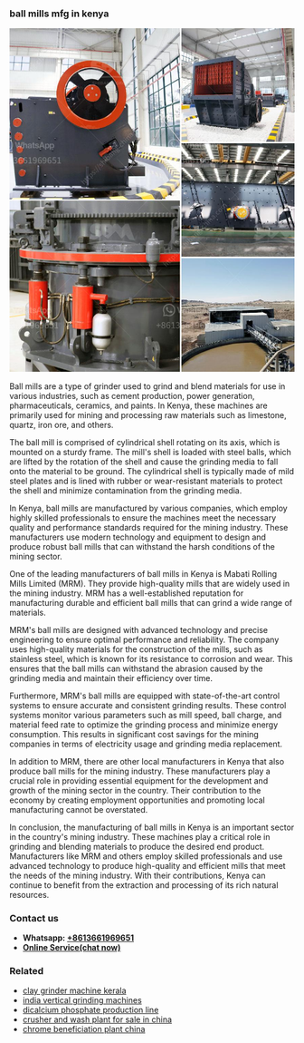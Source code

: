 <h3>ball mills mfg in kenya</h3><img src='1708332480.jpg' alt=''><p>Ball mills are a type of grinder used to grind and blend materials for use in various industries, such as cement production, power generation, pharmaceuticals, ceramics, and paints. In Kenya, these machines are primarily used for mining and processing raw materials such as limestone, quartz, iron ore, and others.</p><p>The ball mill is comprised of cylindrical shell rotating on its axis, which is mounted on a sturdy frame. The mill's shell is loaded with steel balls, which are lifted by the rotation of the shell and cause the grinding media to fall onto the material to be ground. The cylindrical shell is typically made of mild steel plates and is lined with rubber or wear-resistant materials to protect the shell and minimize contamination from the grinding media.</p><p>In Kenya, ball mills are manufactured by various companies, which employ highly skilled professionals to ensure the machines meet the necessary quality and performance standards required for the mining industry. These manufacturers use modern technology and equipment to design and produce robust ball mills that can withstand the harsh conditions of the mining sector.</p><p>One of the leading manufacturers of ball mills in Kenya is Mabati Rolling Mills Limited (MRM). They provide high-quality mills that are widely used in the mining industry. MRM has a well-established reputation for manufacturing durable and efficient ball mills that can grind a wide range of materials.</p><p>MRM's ball mills are designed with advanced technology and precise engineering to ensure optimal performance and reliability. The company uses high-quality materials for the construction of the mills, such as stainless steel, which is known for its resistance to corrosion and wear. This ensures that the ball mills can withstand the abrasion caused by the grinding media and maintain their efficiency over time.</p><p>Furthermore, MRM's ball mills are equipped with state-of-the-art control systems to ensure accurate and consistent grinding results. These control systems monitor various parameters such as mill speed, ball charge, and material feed rate to optimize the grinding process and minimize energy consumption. This results in significant cost savings for the mining companies in terms of electricity usage and grinding media replacement.</p><p>In addition to MRM, there are other local manufacturers in Kenya that also produce ball mills for the mining industry. These manufacturers play a crucial role in providing essential equipment for the development and growth of the mining sector in the country. Their contribution to the economy by creating employment opportunities and promoting local manufacturing cannot be overstated.</p><p>In conclusion, the manufacturing of ball mills in Kenya is an important sector in the country's mining industry. These machines play a critical role in grinding and blending materials to produce the desired end product. Manufacturers like MRM and others employ skilled professionals and use advanced technology to produce high-quality and efficient mills that meet the needs of the mining industry. With their contributions, Kenya can continue to benefit from the extraction and processing of its rich natural resources.</p><h3>Contact us</h3><ul><li><strong>Whatsapp:&nbsp;<a href="https://wa.me/8613661969651">+8613661969651</a></strong></li><li><a href="https://swt.shibang-china.com/?git&amp;zhl&amp;ball mills mfg in kenya"><strong>Online Service(chat now)</strong></a></li></ul><h3>Related</h3><ul><li><a href='clay grinder machine kerala.md'>clay grinder machine kerala</a></li><li><a href='india vertical grinding machines.md'>india vertical grinding machines</a></li><li><a href='dicalcium phosphate production line.md'>dicalcium phosphate production line</a></li><li><a href='crusher and wash plant for sale in china.md'>crusher and wash plant for sale in china</a></li><li><a href='chrome beneficiation plant china.md'>chrome beneficiation plant china</a></li></ul>